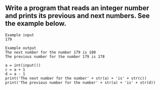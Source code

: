 ##  Write a program that reads an integer number and prints its previous and next numbers. See the example below.

```
Example input
179

Example output
The next number for the number 179 is 180
The previous number for the number 179 is 178

```
```
a = int(input())
c = a + 1
d = a - 1
print('The next number for the number' + str(a) + 'is' + str(c))
print('The previous number for the number' + str(a) + 'is' + str(d))
```